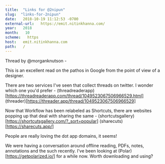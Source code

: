 ```yaml
---
title:  "Links for @2nipun" 
slug:  "links-for-2nipun" 
date:   2018-10-19 11:12:53 -0700 
external-url:   https://emit.nitinkhanna.com/ 
year:   2018 
month:   10 
scheme:   https 
host:   emit.nitinkhanna.com 
path:   / 
---
```


Thread by @morganknutson -

This is an excellent read on the pathos in Google from the point of view of a designer.

There are two services I've seen that collect threads on twitter. I wonder which one you'd prefer -
(threadreaderapp)[https://threadreaderapp.com/thread/1049523067506966529.html]
(threader)[https://threader.app/thread/1049523067506966529]

Now that Workflow has been relabeled as Shortcuts, there are websites popping up that deal with sharing the same -
(shortcutsgallery)[https://shortcutsgallery.com/?_sort=popular]
(sharecuts)[https://sharecuts.app/]

People are really loving the dot app domains, it seems!

We were having a conversation around offline reading, PDFs, notes, annotations and the such recently. I've been looking at (Polar)[https://getpolarized.io/] for a while now. Worth downloading and using?